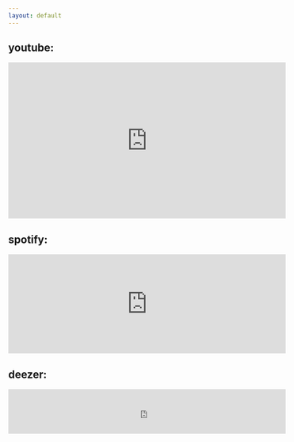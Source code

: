 ```yaml
---
layout: default
---
```


## youtube:
<iframe width="560" height="315" src="https://www.youtube.com/embed/videoseries?list=PL7smZQW3puyY7oWHo3kXcNel8SNSLERJU" frameborder="0" allow=" autoplay; encrypted-media; gyroscope; picture-in-picture" allowfullscreen></iframe>

<br>

## spotify:
<iframe src="https://open.spotify.com/embed/playlist/2rtp1AI9dT8wBy6BRmQ1Mt" width="560" height="200" frameborder="0" allowtransparency="true" allow="encrypted-media"></iframe>

<br>

## deezer:
<iframe scrolling="no" frameborder="0" allowTransparency="true" src="https://www.deezer.com/plugins/player?format=classic&autoplay=false&playlist=true&width=560&height=350&color=161212&layout=dark&size=medium&type=tracks&id=888597222&app_id=1" width="560" height="90"></iframe>

<br>
